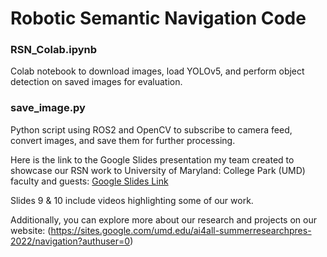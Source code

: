 # Robotic Semantic Navigation Code 

### RSN_Colab.ipynb
Colab notebook to download images, load YOLOv5, and perform object detection on saved images for evaluation.

### save_image.py
Python script using ROS2 and OpenCV to subscribe to camera feed, convert images, and save them for further processing.

Here is the link to the Google Slides presentation my team created to showcase our RSN work to University of Maryland: College Park (UMD) faculty and guests:
[Google Slides Link](https://docs.google.com/presentation/d/1N0u0OlD_G3zuFnzaopXi9e9rOvwE4e2BO94T6WQBMIY/edit#slide=id.p) 

Slides 9 & 10 include videos highlighting some of our work.

Additionally, you can explore more about our research and projects on our website:
(https://sites.google.com/umd.edu/ai4all-summerresearchpres-2022/navigation?authuser=0)
